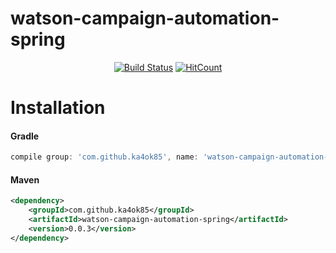 # watson-campaign-automation-spring

<div align="center">
  
[![Build Status](https://travis-ci.org/ka4ok85/watson-campaign-automation-spring.svg?branch=master)](https://travis-ci.org/ka4ok85/watson-campaign-automation-spring)
[![HitCount](http://hits.dwyl.io/ka4ok85/watson-campaign-automation-spring.svg)](http://hits.dwyl.io/ka4ok85/watson-campaign-automation-spring)

</div>

# Installation

#### Gradle
```groovy
compile group: 'com.github.ka4ok85', name: 'watson-campaign-automation-spring', version: '0.0.3'
```

#### Maven
```xml
<dependency>
    <groupId>com.github.ka4ok85</groupId>
    <artifactId>watson-campaign-automation-spring</artifactId>
    <version>0.0.3</version>
</dependency>
```
